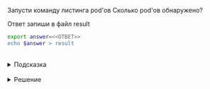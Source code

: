 Запусти команду листинга pod'ов
Сколько pod'ов обнаружено?

Ответ запиши в файл result

```bash
export answer=<<ОТВЕТ>>
echo $answer > result
```


<br>
<details><summary>Подсказка</summary>
<br>

Анализируем количество pod'ов исключительно в namespace default

</details>

<br>
<details><summary>Решение</summary>
<br>

`kubectl get pod`

</details>


